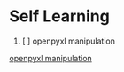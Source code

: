 # Self Learning
1. [ ] openpyxl manipulation



[openpyxl manipulation](https://realpython.com/openpyxl-excel-spreadsheets-python/)
